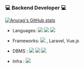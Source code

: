 ### 💻 Backend Developer 💻
[![Anurag's GitHub stats](https://github-readme-stats.vercel.app/api?username=loyu78&show_icons=true&theme=cobalt)](https://github.com/anuraghazra/github-readme-stats)

- Languages: <img src="https://img.shields.io/badge/Python-3766AB?style=flat-square&logo=Python&logoColor=white"/></a> <img src="https://img.shields.io/badge/PHP-#777BB4?style=flat-square&logo=PHP&logoColor=white"/></a> <img src="https://img.shields.io/badge/JS-ffb13b?style=flat-square&logo=javascript&logoColor=white"/></a>

- Frameworks: <img src="https://img.shields.io/badge/Django-11B48A?style=flat-square&logo=Go&logoColor=white"/></a>
, Laravel, Vue.js
- DBMS : <img src="https://img.shields.io/badge/Mysql-E6B91E?style=flat-square&logo=MySql&logoColor=white"/></a> <img src="https://img.shields.io/badge/SpringBoot-6DB33F?style=flat-square&logo=MariaDB&logoColor=white"/></a> <img src="https://img.shields.io/badge/HyperledgerFabric-DB3552?style=flat-square&logo=MongoDB&logoColor=white"/></a>

- Infra : <img src="https://img.shields.io/badge/AWS-333664?style=flat-square&logo=amazon-aws&logoColor=white"/></a>
